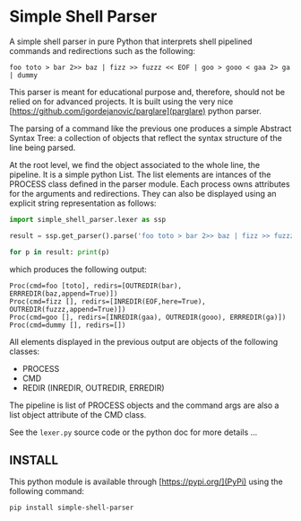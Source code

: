 # Simple Shell Parser

A simple shell parser in pure Python that interprets shell pipelined commands and redirections such as the following:

```
foo toto > bar 2>> baz | fizz >> fuzzz << EOF | goo > gooo < gaa 2> ga | dummy
```

This parser is meant for educational purpose and, therefore, should not be relied on for advanced projects.
It is built using the very nice [https://github.com/igordejanovic/parglare](parglare) python parser.


The parsing of a command like the previous one produces a simple Abstract Syntax Tree: a collection of objects that reflect the syntax structure of the line being parsed.

At the root level, we find the object associated to the whole line, the pipeline. It is a simple python List.
The list elements are intances of the PROCESS class defined in the parser module. Each process owns attributes for the arguments and redirections. They can also be displayed using an explicit string representation as follows:

```python
import simple_shell_parser.lexer as ssp

result = ssp.get_parser().parse('foo toto > bar 2>> baz | fizz >> fuzzz << EOF | goo > gooo < gaa 2> ga | dummy')

for p in result: print(p)
```

which produces the following output:

```
Proc(cmd=foo [toto], redirs=[OUTREDIR(bar), ERRREDIR(baz,append=True)])
Proc(cmd=fizz [], redirs=[INREDIR(EOF,here=True), OUTREDIR(fuzzz,append=True)])
Proc(cmd=goo [], redirs=[INREDIR(gaa), OUTREDIR(gooo), ERRREDIR(ga)])
Proc(cmd=dummy [], redirs=[])
```

All elements displayed in the previous output are objects of the following classes:
* PROCESS
* CMD
* REDIR (INREDIR, OUTREDIR, ERREDIR)

The pipeline is list of PROCESS objects and the command args are also a list object attribute of the CMD class.

See the `lexer.py` source code or the python doc for more details ...

## INSTALL

This python module is available through [https://pypi.org/](PyPi) using the following command:

```
pip install simple-shell-parser
```




